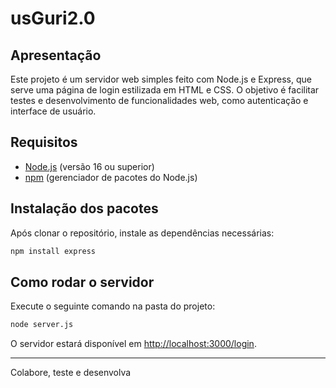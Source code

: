 # usGuri2.0

## Apresentação

Este projeto é um servidor web simples feito com Node.js e Express, que serve uma página de login estilizada em HTML e CSS. O objetivo é facilitar testes e desenvolvimento de funcionalidades web, como autenticação e interface de usuário.

## Requisitos

- [Node.js](https://nodejs.org/pt) (versão 16 ou superior)
- [npm](https://www.npmjs.com/) (gerenciador de pacotes do Node.js)

## Instalação dos pacotes

Após clonar o repositório, instale as dependências necessárias:

```bash
npm install express
```

## Como rodar o servidor

Execute o seguinte comando na pasta do projeto:

```bash
node server.js
```

O servidor estará disponível em [http://localhost:3000/login](http://localhost:3000/login).

---
Colabore, teste e desenvolva
